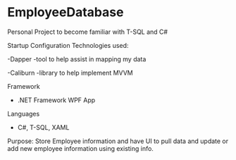 # EmployeeDatabase
Personal Project to become familiar with T-SQL and C#

Startup Configuration Technologies used:

  -Dapper
    -tool to help assist in mapping my data
    
  -Caliburn
    -library to help implement MVVM

Framework
  - .NET Framework WPF App  
  
Languages  
  - C#, T-SQL, XAML  

Purpose: Store Employee information and have UI to pull data and update or add new employee information using existing info. 
